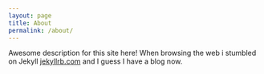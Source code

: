 ```yaml
---
layout: page
title: About
permalink: /about/
---
```


Awesome description for this site here! When browsing the web i stumbled on Jekyll [jekyllrb.com](http://jekyllrb.com/) and I guess I have a blog now.